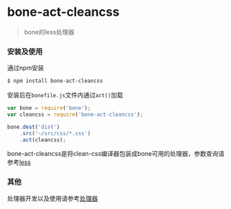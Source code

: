 # bone-act-cleancss
> bone的less处理器

### 安装及使用

通过npm安装

```sh
$ npm install bone-act-cleancss 
```

安装后在`bonefile.js`文件内通过`act()`加载

```js
var bone = require('bone');
var cleancss = require('bone-act-cleancss');

bone.dest('dist')
	.src('~/src/css/*.css')
	.act(cleancss);
```

bone-act-cleancss是将clean-css编译器包装成bone可用的处理器，参数查询请参考[less](https://github.com/jakubpawlowicz/clean-css)

### 其他

处理器开发以及使用请参考[处理器](https://github.com/wyicwx/bone/blob/master/docs/plugin.md)
